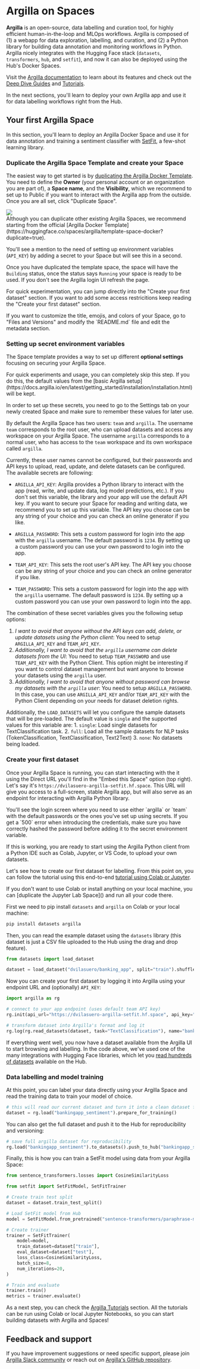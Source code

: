 # Argilla on Spaces

**Argilla** is an open-source, data labelling and curation tool, for highly efficient human-in-the-loop and MLOps workflows. Argilla is composed of (1) a webapp for data exploration, labelling, and curation, and (2) a Python library for building data annotation and monitoring workflows in Python. Argilla nicely integrates with the Hugging Face stack (`datasets`, `transformers`, `hub`, and `setfit`), and now it can also be deployed using the Hub's Docker Spaces. 

Visit the [Argilla documentation](https://docs.argilla.io) to learn about its features and check out the [Deep Dive Guides](https://docs.argilla.io/en/latest/guides/guides.html) and [Tutorials](https://docs.argilla.io/en/latest/tutorials/tutorials.html).

In the next sections, you'll learn to deploy your own Argilla app and use it for data labelling workflows right from the Hub. 

## Your first Argilla Space

In this section, you'll learn to deploy an Argilla Docker Space and use it for data annotation and training a sentiment classifier with [SetFit](https://github.com/huggingface/setfit/), a few-shot learning library.

### Duplicate the Argilla Space Template and create your Space

The easiest way to get started is by [duplicating the Argilla Docker Template](https://huggingface.co/spaces/argilla/argilla-template-space?duplicate=true). You need to define the **Owner** (your personal account or an organization you are part of), a **Space name**, and the **Visibility**, which we recommend to set up to Public if you want to interact with the Argilla app from the outside. Once you are all set, click "Duplicate Space". 

<div class="flex justify-center">
<img src="https://huggingface.co/datasets/huggingface/documentation-images/resolve/main/hub/spaces-argilla-duplicate-space.png"/>
</div>

<Tip>
Although you can duplicate other existing Argilla Spaces, we recommend starting from the official [Argilla Docker Template](https://huggingface.co/spaces/argilla/template-space-docker?duplicate=true).

You'll see a mention to the need of setting up environment variables (`API_KEY`) by adding a secret to your Space but will see this in a second.
</Tip>

Once you have duplicated the template space, the space will have the `Building` status, once the status says `Running` your space is ready to be used. If you don't see the Argilla login UI refresh the page.

For quick experimentation, you can jump directly into the "Create your first dataset" section. If you want to add some access restricitions keep reading the "Create your first dataset" section.

<Tip>
If you want to customize the title, emojis, and colors of your Space, go to "Files and Versions" and modify the `README.md` file and edit the metadata section.
</Tip>

### Setting up secret environment variables

The Space template provides a way to set up different **optional settings** focusing on securing your Argilla Space.

<Tip>
For quick experiments and usage, you can completely skip this step. If you do this, the default values from the [basic Argilla setup](https://docs.argilla.io/en/latest/getting_started/installation/installation.html) will be kept.
</Tip>

In order to set up these secrets, you need to go to the Settings tab on your newly created Space and make sure to remember these values for later use.

By default the Argilla Space has two users: `team` and `argilla`. The username `team` corresponds to the root user, who can upload datasets and access any workspace on your Argilla Space. The username `argilla` corresponds to a normal user, who has access to the `team` workspace and its own workspace called `argilla`. 

Currently, these user names cannot be configured, but their passwords and API keys to upload, read, update, and delete datasets can be configured. The available secrets are following:

- `ARGILLA_API_KEY`: Argilla provides a Python library to interact with the app (read, write, and update data, log model predictions, etc.). If you don't set this variable, the library and your app will use the default API key. If you want to secure your Space for reading and writing data, we recommend you to set up this variable. The API key you choose can be any string of your choice and you can check an online generator if you like.

- `ARGILLA_PASSWORD`: This sets a custom password for login into the app with the `argilla` username. The default password is `1234`. By setting up a custom password you can use your own password to login into the app.

- `TEAM_API_KEY`: This sets the root user's API key. The API key you choose can be any string of your choice and you can check an online generator if you like.

- `TEAM_PASSWORD`: This sets a custom password for login into the app with the `argilla` username. The default password is `1234`. By setting up a custom password you can use your own password to login into the app.

The combination of these secret variables gives you the following setup options:

1. *I want to avoid that anyone without the API keys can add, delete, or update datasets using the Python client*: You need to setup `ARGILLA_API_KEY` and `TEAM_API_KEY`. 
2. *Additionally, I want to avoid that the `argilla` username can delete datasets from the UI*: You need to setup `TEAM_PASSWORD` and use `TEAM_API_KEY` with the Python Client. This option might be interesting if you want to control dataset management but want anyone to browse your datasets using the `argilla` user.
3. *Additionally, I want to avoid that anyone without password can browse my datasets with the `argilla` user*: You need to setup `ARGILLA_PASSWORD`. In this case, you can use `ARGILLA_API_KEY` and/or `TEAM_API_KEY` with the Python Client depending on your needs for dataset deletion rights.

Additionally, the `LOAD_DATASETS` will let you configure the sample datasets that will be pre-loaded. The default value is `single` and the supported values for this variable are:
    1. `single`: Load single datasets for TextClassification task.
    2. `full`: Load all the sample datasets for NLP tasks (TokenClassification, TextClassification, Text2Text)
    3. `none`: No datasets being loaded.

### Create your first dataset

Once your Argilla Space is running, you can start interacting with the it using the Direct URL you'll find in the "Embed this Space" option (top right). Let's say it's `https://dvilasuero-argilla-setfit.hf.space`. This URL will give you access to a full-screen, stable Argilla app, but will also serve as an endpoint for interacting with Argilla Python library. 

<Tip>
You'll see the login screen where you need to use either `argilla` or `team` with the default passwords or the ones you've set up using secrets. If you get a `500` error when introducing the credentials, make sure you have correctly hashed the password before adding it to the secret environment variable.
</Tip>

If this is working, you are ready to start using the Argilla Python client from a Python IDE such as Colab, Jupyter, or VS Code, to upload your own datasets.

Let's see how to create our first dataset for labelling. From this point on, you can follow the tutorial using this end-to-end [tutorial using Colab or Jupyter](https://docs.argilla.io/en/latest/tutorials/notebooks/training-textclassification-setfit-fewshot.html).

<Tip>
If you don't want to use Colab or install anything on your local machine, you can [duplicate the Jupyter Lab Space]() and run all your code there.
</Tip>

First we need to pip install `datasets` and `argilla` on Colab or your local machine:

```bash
pip install datasets argilla
```

Then, you can read the example dataset using the `datasets` library (this dataset is just a CSV file uploaded to the Hub using the drag and drop feature).

```python
from datasets import load_dataset

dataset = load_dataset("dvilasuero/banking_app", split="train").shuffle()
```

Now you can create your first dataset by logging it into Argilla using your endpoint URL and (optionally) `API_KEY`:

```python
import argilla as rg

# connect to your app endpoint (uses default team API key)
rg.init(api_url="https://dvilasuero-argilla-setfit.hf.space", api_key="team.apikey")

# transform dataset into Argilla's format and log it
rg.log(rg.read_datasets(dataset, task="TextClassification"), name="bankingapp_sentiment")
```

If everything went well, you now have a dataset available from the Argilla UI to start browsing and labelling. In the code above, we've used one of the many integrations with Hugging Face libraries, which let you [read hundreds of datasets](https://docs.argilla.io/en/latest/guides/features/datasets.html#Importing-a-Dataset) available on the Hub.

### Data labelling and model training

At this point, you can label your data directly using your Argilla Space and read the training data to train your model of choice.

```python
# this will read our current dataset and turn it into a clean dataset for training
dataset = rg.load("bankingapp_sentiment").prepare_for_training()
```

You can also get the full dataset and push it to the Hub for reproducibility and versioning:

```python
# save full argilla dataset for reproducibility
rg.load("bankingapp_sentiment").to_datasets().push_to_hub("bankingapp_sentiment") 
```

Finally, this is how you can train a SetFit model using data from your Argilla Space:

```python
from sentence_transformers.losses import CosineSimilarityLoss

from setfit import SetFitModel, SetFitTrainer

# Create train test split
dataset = dataset.train_test_split()

# Load SetFit model from Hub
model = SetFitModel.from_pretrained("sentence-transformers/paraphrase-mpnet-base-v2")

# Create trainer
trainer = SetFitTrainer(
    model=model,
    train_dataset=dataset["train"],
    eval_dataset=dataset["test"],
    loss_class=CosineSimilarityLoss,
    batch_size=8,
    num_iterations=20, 
)

# Train and evaluate
trainer.train()
metrics = trainer.evaluate()
```

As a next step, you can check the [Argilla Tutorials](https://docs.argilla.io/en/latest/tutorials/tutorials.html) section. All the tutorials can be run using Colab or local Jupyter Notebooks, so you can start building datasets with Argilla and Spaces!

## Feedback and support

If you have improvement suggestions or need specific support, please join [Argilla Slack community](https://join.slack.com/t/rubrixworkspace/shared_invite/zt-whigkyjn-a3IUJLD7gDbTZ0rKlvcJ5g) or reach out on [Argilla's GitHub repository](https://github.com/argilla-io/argilla).